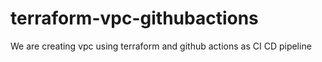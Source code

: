 # terraform-vpc-githubactions
We are creating vpc using terraform and github actions as CI CD pipeline
